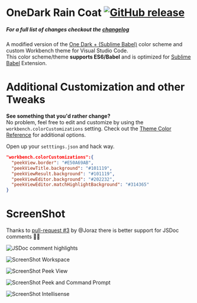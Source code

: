 # OneDark Rain Coat [![GitHub release](https://img.shields.io/github/release/ginfuru/vscode-onedark-raincoat.svg)](https://github.com/ginfuru/vscode-onedark-raincoat/releases)

##### For a full list of changes checkout the [changelog](https://marketplace.visualstudio.com/items/ginfuru.ginfuru-onedark-raincoat-theme/changelog)

A modified version of the [One Dark + (Sublime Babel)](https://marketplace.visualstudio.com/items?itemName=joshpeng.theme-onedark-sublime) color scheme and custom Workbench theme for Visual Studio Code.<br>
This color scheme/theme **supports ES6/Babel** and is optimized for [Sublime Babel](https://marketplace.visualstudio.com/items?itemName=joshpeng.sublime-babel-vscode) Extension.

# Additional Customization and other Tweaks
**See something that you'd rather change?**<br>
No problem, feel free to edit and customize by using the `workbench.colorCustomizations` setting. Check out the [Theme Color Reference](https://code.visualstudio.com/docs/getstarted/theme-color-reference) for additional options.

Open up your `setttings.json` and hack way.

```json
"workbench.colorCustomizations":{
  "peekView.border": "#E50A69AB",
  "peekViewTitle.background": "#101119",
  "peekViewResult.background": "#101119",
  "peekViewEditor.background": "#202232",
  "peekViewEditor.matchHighlightBackground": "#314365"
}
```

# ScreenShot
Thanks to [pull-request #3](https://github.com/ginfuru/vscode-onedark-raincoat/pull/3) by @Joraz there is better support for JSDoc comments 👍🏼

![JSDoc comment highlights](https://user-images.githubusercontent.com/6012242/26871893-9eb41772-4b6c-11e7-9db1-e60715fe7cc7.png)

![ScreenShot Workspace](https://raw.github.com/ginfuru/vscode-onedark-raincoat/master/images/screenshotA.png)

![ScreenShot Peek View](https://raw.github.com/ginfuru/vscode-onedark-raincoat/master/images/screenshotB.png)

![ScreenShot Peek and Command Prompt](https://raw.github.com/ginfuru/vscode-onedark-raincoat/master/images/screenshotC.png)

![ScreenShot Intellisense](https://raw.github.com/ginfuru/vscode-onedark-raincoat/master/images/ScreenShotD.png)

